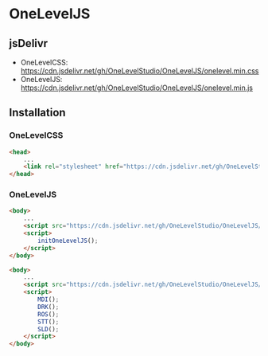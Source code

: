 # OneLevelJS

## jsDelivr
* OneLevelCSS: https://cdn.jsdelivr.net/gh/OneLevelStudio/OneLevelJS/onelevel.min.css
* OneLevelJS: https://cdn.jsdelivr.net/gh/OneLevelStudio/OneLevelJS/onelevel.min.js

## Installation
### OneLevelCSS
```html
<head>
    ...
    <link rel="stylesheet" href="https://cdn.jsdelivr.net/gh/OneLevelStudio/OneLevelJS/onelevel.min.css">
</head>
```
### OneLevelJS
```html
<body>
    ...
    <script src="https://cdn.jsdelivr.net/gh/OneLevelStudio/OneLevelJS/onelevel.min.js"></script>
    <script>
        initOneLevelJS();
    </script>
</body>
```
```html
<body>
    ...
    <script src="https://cdn.jsdelivr.net/gh/OneLevelStudio/OneLevelJS/onelevel.min.js"></script>
    <script>
        MDI();
        DRK();
        ROS();
        STT();
        SLD();
    </script>
</body>
```
